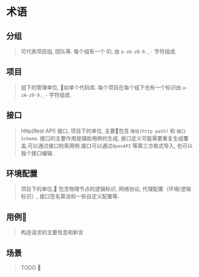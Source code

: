 # 术语

## 分组

> 可代表项目组, 团队等. 每个组有一个 ID, 由 `a-zA-z0-9._-` 字符组成.

## 项目

> 组下的管理单位, 如单个代码库. 每个项目在每个组下也有一个标识由 `a-zA-z0-9._-` 字符组成.

## 接口

> Http(Rest API) 接口, 项目下的单位, 主要包含 `路径(http path)` 和 `接口 Schema`. 接口的主要作用是辅助用例的生成, 接口定义可能需要重复生成覆盖,可以通过接口检索用例.接口可以通过`OpenAPI` 等第三方格式导入, 也可以独个接口编辑.

## 环境配置

> 项目下的单位, 包含物理节点的逻辑标识, 网络协议, 代理配置（环境/逻辑标识）, 接口签名算法和一些自定义配置等.

## 用例

> 构造请求的主要信息和断言

## 场景

> TODO :dango:
